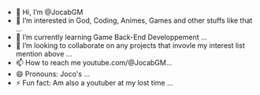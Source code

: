 - 👋 Hi, I’m @JocabGM
- 👀 I’m interested in God, Coding, Animes, Games and other stuffs like that ...
- 🌱 I’m currently learning Game Back-End Developpement ...
- 💞️ I’m looking to collaborate on any projects that invovle my interest list mention above ...
- 📫 How to reach me youtube.com/@JocabGM...
- 😄 Pronouns: Joco's ...
- ⚡ Fun fact: Am also a youtuber at my lost time ...

<!---
JocabGM/JocabGM is a ✨ special ✨ repository because its `README.md` (this file) appears on your GitHub profile.
You can click the Preview link to take a look at your changes.
--->
